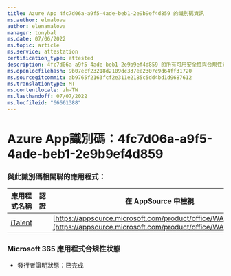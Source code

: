 ```yaml
---
title: Azure App 4fc7d06a-a9f5-4ade-beb1-2e9b9ef4d859 的識別碼資訊
ms.author: elmalova
author: elenamalova
manager: tonybal
ms.date: 07/06/2022
ms.topic: article
ms.service: attestation
certification_type: attested
description: 4fc7d06a-a9f5-4ade-beb1-2e9b9ef4d859 的所有可用安全性與合規性資訊。
ms.openlocfilehash: 9b07ecf23218d2109dc337ee2307c9d64ff31720
ms.sourcegitcommit: ab9765f2163fcf2e311e2185c5dd4bd1d9687612
ms.translationtype: MT
ms.contentlocale: zh-TW
ms.lasthandoff: 07/07/2022
ms.locfileid: "66661388"
---
```

# <a name="azure-app-id-4fc7d06a-a9f5-4ade-beb1-2e9b9ef4d859"></a>Azure App識別碼：4fc7d06a-a9f5-4ade-beb1-2e9b9ef4d859


### <a name="apps-associated-with-this-id"></a>與此識別碼相關聯的應用程式：
| **應用程式名稱** | **認證** | **在 AppSource 中檢視** |
|--------------|---------------|-----------------------|
| [iTalent](../forward/WA200004328.md) |  | [https://appsource.microsoft.com/product/office/WA200004328](https://appsource.microsoft.com/product/office/WA200004328) |

### <a name="microsoft-365-app-compliance-status"></a>Microsoft 365 應用程式合規性狀態
- 發行者證明狀態：已完成

